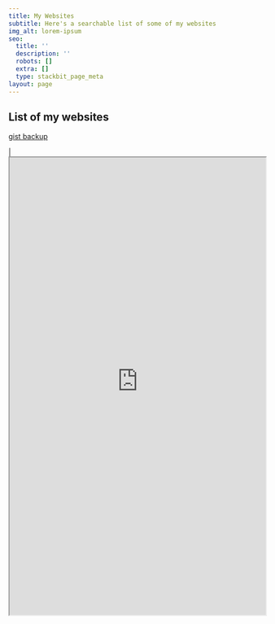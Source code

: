 ```yaml
---
title: My Websites
subtitle: Here's a searchable list of some of my websites
img_alt: lorem-ipsum
seo:
  title: ''
  description: ''
  robots: []
  extra: []
  type: stackbit_page_meta
layout: page
---
```

##  List of my websites




[gist backup](https://en.wikipedia.org/wiki/Hiking)



| <iframe src="https://random-static-html-deploys.netlify.app/my-websites" height="900px" width="100%"> </iframe>